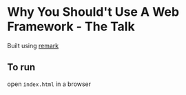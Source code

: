 # Why You Should't Use A Web Framework - The Talk

Built using [remark](https://remarkjs.com/#1)

## To run
open `index.html` in a browser